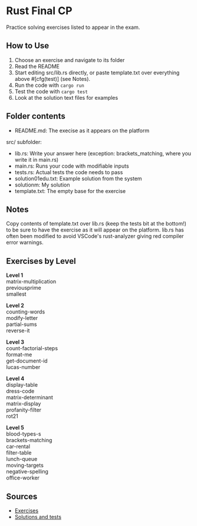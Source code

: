 # Rust Final CP

Practice solving exercises listed to appear in the exam.

## How to Use

1. Choose an exercise and navigate to its folder
2. Read the README
3. Start editing src/lib.rs directly, or paste template.txt over everything above #[cfg(test)] (see Notes).
4. Run the code with ```cargo run```
5. Test the code with ```cargo test```
6. Look at the solution text files for examples

## Folder contents

- README.md: The execise as it appears on the platform

src/ subfolder:  
- lib.rs: Write your answer here (exception: brackets_matching, where you write it in main.rs)
- main.rs:  Runs your code with modifiable inputs
- tests.rs:  Actual tests the code needs to pass
- solution01edu.txt: Example solution from the system
- solutionm: My solution
- template.txt: The empty base for the exercise


## Notes

Copy contents of template.txt over lib.rs (keep the tests bit at the bottom!) to be sure to have the exercise as it will appear on the platform. lib.rs has often been modified to avoid VSCode's rust-analyzer giving red compiler error warnings.

## Exercises by Level

**Level 1**  
matrix-multiplication  
previousprime  
smallest  

**Level 2**  
counting-words  
modify-letter  
partial-sums  
reverse-it  

**Level 3**  
count-factorial-steps  
format-me  
get-document-id  
lucas-number  

**Level 4**  
display-table  
dress-code  
matrix-determinant  
matrix-display  
profanity-filter  
rot21  

**Level 5**  
blood-types-s  
brackets-matching  
car-rental  
filter-table  
lunch-queue  
moving-targets  
negative-spelling  
office-worker  

## Sources
- [Exercises](https://github.com/01-edu/public/tree/master/subjects)
- [Solutions and tests](https://github.com/01-edu/rust-tests)
